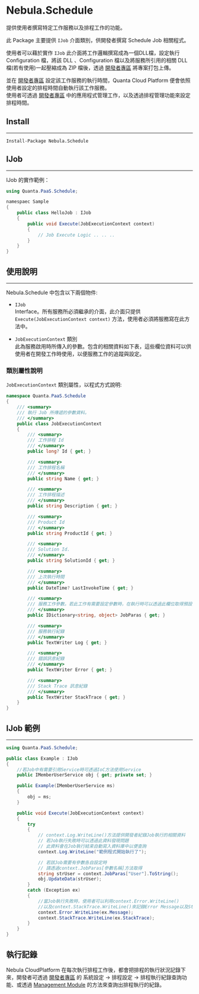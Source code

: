 
Nebula.Schedule
================

提供使用者撰寫特定工作服務以及排程工作的功能。  

此 Package 主要提供 `IJob` 介面類別，供開發者撰寫 Schedule Job 相關程式。  

使用者可以藉於實作 `IJob` 此介面將工作邏輯撰寫成為一個DLL檔，設定執行 Configuration 檔，將該 DLL 、Configuration 檔以及將服務所引用的相關 DLL 檔(若有使用)一起壓縮成為 ZIP 檔後，透過 [開發者專區](http://www.quanta-camp.com/Developer/) 將專案打包上傳。  

並在 [開發者專區](http://www.quanta-camp.com/Developer/) 設定該工作服務的執行時間，Quanta Cloud Platform 便會依照使用者設定的排程時間自動執行該工作服務。  
使用者可透過 [開發者專區](http://www.quanta-camp.com/Developer/) 中的應用程式管理工作，以及透過排程管理功能來設定排程時間。

## Install
----------------

    Install-Package Nebula.Schedule

## IJob
----------------

IJob 的實作範例：  

```csharp
using Quanta.PaaS.Schedule;

namespaec Sample
{
	public class HelloJob : IJob
	{
		public void Execute(JobExecutionContext context)
		{
			// Job Execute Logic .. .. ..
		}
	}
}
```

## 使用說明
----------------

Nebula.Schedule 中包含以下兩個物件:  

* `IJob`  
	Interface。所有服務所必須繼承的介面，此介面只提供 `Execute(JobExecutionContext context)` 方法，使用者必須將服務寫在此方法中。

* `JobExecutionContext` 類別  
	此為服務啟用時所傳入的參數。包含的相關資料如下表，這些欄位資料可以供使用者在開發工作時使用，以便服務工作的追蹤與設定。  

### 類別屬性說明

`JobExecutionContext` 類別屬性，以程式方式說明:  

```csharp
namespace Quanta.PaaS.Schedule
{
    /// <summary>
    /// 執行 Job 所傳遞的參數資料。
    /// </summary>
    public class JobExecutionContext
    {
        /// <summary>
        /// 工作排程 Id
        /// </summary>
        public long? Id { get; }

        /// <summary>
        /// 工作排程名稱
        /// </summary>
        public string Name { get; }

        /// <summary>
        /// 工作排程描述
        /// </summary>
        public string Description { get; }

        /// <summary>
        /// Product Id
        /// </summary>
        public string ProductId { get; }

        /// <summary>
        /// Solution Id.
        /// </summary>
        public string SolutionId { get; }

        /// <summary>
        /// 上次執行時間
        /// </summary>
        public DateTime? LastInvokeTime { get; }

        /// <summary>
        /// 服務工作參數。若此工作有需要設定參數時，在執行時可以透過此欄位取得預設值。
        /// </summary>
        public IDictionary<string, object> JobParas { get; }

        /// <summary>
        /// 服務執行紀錄
        /// </summary>
        public TextWriter Log { get; }

        /// <summary>
        /// 錯誤訊息紀錄
        /// </summary>
        public TextWriter Error { get; }

        /// <summary>
        /// Stack Trace 訊息紀錄
        /// </summary>
        public TextWriter StackTrace { get; }
    }
}
```

## IJob 範例
----------------

```csharp
using Quanta.PaaS.Schedule;

public class Example : IJob
{
	//若Job中有需要引用Service時可透過IoC方法使用Service
	public IMemberUserService obj { get; private set; }

	public Example(IMemberUserService ms)
	{
		obj = ms;
	}

	public void Execute(JobExecutionContext context)
	{
		try
		{
			// context.Log.WriteLine()方法提供開發者紀錄Job執行的相關資料
			// 若Job執行失敗時可以透過此資料發現問題
			// 此資料會在Job執行結束自動寫入資料庫中以便查詢
			context.Log.WriteLine("範例程式開始執行了");

			// 若該Job需要有參數各自設定時
			// 請透過context.JobParas[參數名稱]方法取得
			string strUser = context.JobParas["User"].ToString();
			obj.UpdateData(strUser);
		}
		catch (Exception ex)
		{
			//當Job執行失敗時，使用者可以利用context.Error.WriteLine()
			//以及context.StackTrace.WriteLine()來記錄Error Message以及Stack Trace
			context.Error.WriteLine(ex.Message);
			context.StackTrace.WriteLine(ex.StackTrace);
		}
	}
}
```

## 執行記錄

Nebula CloudPlatform 在每次執行排程工作後，都會把排程的執行狀況記錄下來，開發者可透過 [開發者專區](http://www.quanta-camp.com/Developer/) 的 系統設定 -> 排程設定 -> 排程執行紀錄查詢功能、或透過 [Management Module](Module.Management.md) 的方法來查詢出排程執行的紀錄。
